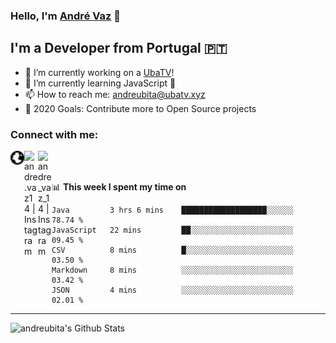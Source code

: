 ### Hello, I'm [André Vaz][website] 👋

## I'm a Developer from Portugal 🇵🇹
- 🍇 I’m currently working on a [UbaTV][ubatv]!
- 🌱 I’m currently learning JavaScript 🤣
- 📫 How to reach me: andreubita@ubatv.xyz
- 🥅 2020 Goals: Contribute more to Open Source projects

### Connect with me:

[<img align="left" alt="andreubita Website" width="22px" src="https://raw.githubusercontent.com/iconic/open-iconic/master/svg/globe.svg" />][website]
[<img align="left" alt="andre.vaz14 | Instagram" width="22px" src="https://cdn.jsdelivr.net/npm/simple-icons@v3/icons/instagram.svg" />][instagram]
[<img align="left" alt="andre_vaz_14 | Instagram" width="22px" src="https://cdn.jsdelivr.net/npm/simple-icons@v3/icons/twitter.svg" />][twitter]

<br />
<br />

📊 **This week I spent my time on**
<!--START_SECTION:waka-->
```text
Java         3 hrs 6 mins    ███████████████████░░░░░░   78.74 % 
JavaScript   22 mins         ██░░░░░░░░░░░░░░░░░░░░░░░   09.45 % 
CSV          8 mins          █░░░░░░░░░░░░░░░░░░░░░░░░   03.50 % 
Markdown     8 mins          ░░░░░░░░░░░░░░░░░░░░░░░░░   03.42 % 
JSON         4 mins          ░░░░░░░░░░░░░░░░░░░░░░░░░   02.01 %
```
<!--END_SECTION:waka-->

---

<img align="left" alt="andreubita's Github Stats" src="https://github-readme-stats.vercel.app/api?username=andreubita&show_icons=true&hide_border=true" />

[website]: https://andreubita.github.io
[twitter]: https://twitter.com/andre_vaz_14
[instagram]: https://instagram.com/andre.vaz14
[ubatv]: https://ubatv.xyz
